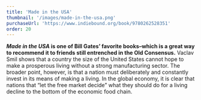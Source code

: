 ```yaml
---
title: 'Made in the USA'
thumbnail: '/images/made-in-the-usa.png'
purchaseUrl: 'https://www.indiebound.org/book/9780262528351'
order: 20
---
```


***Made in the USA* is one of Bill Gates’ favorite books–which is a great way to recommend it to friends still entrenched in the Old Consensus.** Vaclav Smil shows that a country the size of the United States cannot hope to make a prosperous living without a strong manufacturing sector. The broader point, however, is that a nation must deliberately and constantly invest in its means of making a living. In the global economy, it is clear that nations that “let the free market decide” what they should do for a living decline to the bottom of the economic food chain.